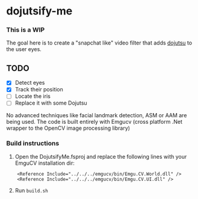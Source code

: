# dojutsify-me

### This is a WIP

The goal here is to create a "snapchat like" video filter that adds [dojutsu](http://naruto.wikia.com/wiki/D%C5%8Djutsu) to the user eyes.

## TODO

- [x] Detect eyes
- [x] Track their position
- [ ] Locate the iris
- [ ] Replace it with some Dojutsu

No advanced techniques like facial landmark detection, ASM or AAM are being used. The code is built entirely with Emgucv (cross platform .Net wrapper to the OpenCV image processing library)

### Build instructions

1. Open the DojutsifyMe.fsproj and replace the following lines with your EmguCV installation dir:

```
    <Reference Include="../../../emgucv/bin/Emgu.CV.World.dll" />
    <Reference Include="../../../emgucv/bin/Emgu.CV.UI.dll" />
```

2. Run `build.sh`

